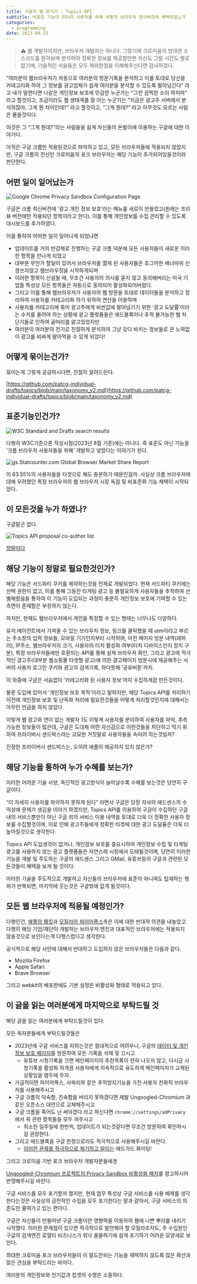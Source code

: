 ```yaml
---
title: 구글의 웹 망치기 - Topics API
subtitle: 비표준 기능이 55%의 사용자를 위해 어떻게 브라우저 정식버전에 채택되었는가
categories:
  - programming
date: 2023-08-25
---
```


> ⚠️ 웹 개발자이지만, 브라우저 개발자는 아니다. 그렇기에 크로미움의 방대한 소스코드를 뜯어보며 분석하여 정확한 정보를 제공할만한 자신도 그럴 시간도 별로 없기에, 기술적인 서술들은 모두 제외한점을 이해해주신다면 감사하겠다.

“여러분의 웹브라우저가 자동으로 여러분의 방문기록을 분석하고 이를 토대로 당신을 카테고리화 하여 그 정보를 광고업체가 쉽게 여러분을 분석할 수 있도록 팔아넘긴다” 라고 내가 말한다면 나같은 개인정보 보호에 민감한 누군가는 “그런 끔찍한 소리 하지마” 라고 할것이고, 조금이라도 웹 생태계를 잘 아는 누군가는 “지금은 광고주 서버에서 분석하잖아, 그게 뭔 차이인데?” 라고 할것이고, “그게 뭔데?” 라고 아무것도 모르는 사람은 물을것이다.

이것은 그 “그게 뭔데?”라는 사람들을 쉽게 자신들의 돈벌이에 이용하는 구글에 대한 이야기다.

아직은 구글 크롬만 적용된것으로 파악하고 있고, 모든 브라우저들에 적용되지 않았지만, 구글 크롬의 전신인 크로미움의 포크 브라우저는 해당 기능이 추가되어있을것이라 판단한다.

## 어떤 일이 일어났는가

![Google Chrome Privacy Sandbox Configuration Page](https://f.ake.kr/2023-08-25_google_ruins_the_web_with_the_topics_api/01.png)

구글은 크롬 최신버전에 ‘광고 개인 정보 보호’라는 메뉴를 새로이 만들었고(원래는 프리뷰 버전에만 적용되던 항목이라고 한다), 이를 통해 개인정보를 수집 관리할 수 있도록 대시보드를 추가하였다.

이를 통하여 어떠한 일이 일어나게 되었냐면

- 업데이트를 거의 반강제로 진행하는 구글 크롬 덕분에 모든 사용자들이 새로운 이러한 항목을 만나게 되었고
- 대부분 무언가 할일이 있어서 브라우저를 열게 된 사용자들은 조그마한 배너따위 신경쓰지않고 웹브라우징을 시작하게되며
- 이러한 항목이 신설될 때, 무조건 사용자의 의사를 묻지 않고 동의해버리는 미국 기업들 특성상 모든 항목들은 자동으로 동의되어 활성화되어버렸다.
- 그리고 이를 통해 웹브라우저가 사용자의 웹 방문을 토대로 데이터들을 분석하고 정리하여 사용자를 카테고리화 하기 위하여 연산을 이용하며
- 사용자를 카테고리에 묶어 광고주에게 비싼값에 팔아넘기기 위한 ‘광고 도달률’이라는 수치를 올려야 하는 상황에 광고 플랫폼들은 애드블록이나 추적 불가능한 웹 차단기들로 인하여 골머리를 앓고있었지만
- 여러분이 여러분의 전기로 친절하게 분석하여 그냥 갖다 바치는 정보들로 큰 노력없이 광고를 비싸게 팔아먹을 수 있게 되었다!

## 어떻게 묶이는건가?

묶이는게 그렇게 궁금하시다면, 친절히 알려드린다.

[https://github.com/patcg-individual-drafts/topics/blob/main/taxonomy_v2.md](https://github.com/patcg-individual-drafts/topics/blob/main/taxonomy_v2.md)

## 표준기능인건가?

![W3C Standard and Drafts search results](https://f.ake.kr/2023-08-25_google_ruins_the_web_with_the_topics_api/02.png)

다행히 W3C기준으론 작성시점(2023년 8월 기준)에는 아니다. 즉 표준도 아닌 기능을 ‘크롬 브라우저 사용자들을 위해’ 개발하고 넣었다는 이야기가 된다.

![gs.Statcounter.com Global Browser Market Share Report](https://f.ake.kr/2023-08-25_google_ruins_the_web_with_the_topics_api/03.png)

이 63.55%의 사용자들을 타겟으로 해도 충분하기 때문인걸까. 사실상 크롬 브라우저에 대해 우려했던 특정 브라우저의 웹 브라우저 시장 독점 및 비표준화 기능 채택이 시작되었다.

## 이 모든것을 누가 하였나?

구글말곤 없다.

![Topics API proposal co-author list](https://f.ake.kr/2023-08-25_google_ruins_the_web_with_the_topics_api/04.png)

[정말이다](https://github.com/patcg-individual-drafts/topics/blob/main/topics_analysis.pdf)

## 해당 기능이 정말로 필요한것인가?

해당 기능은 서드파티 쿠키를 제약하는것을 전제로 개발되었다. 현재 서드파티 쿠키에는 선택 권한이 없고, 이를 통해 그동안 타게팅 광고 등 불필요하게 사용자들을 추적하여 선별해왔음을 통하여 이 기능이 도입되는 과정이 충분히 개인정보 보호에 기여할 수 있는 측면이 존재함은 부정하지 않는다.

하지만, 현재도 웹브라우저에서 개인을 특정할 수 있는 형태는 너무나도 다양하다.

유저 에이전트에서 가져올 수 있는 브라우저 정보, 링크를 클릭했을 때 utm이라고 부르는 주소창의 입력 정보들, 모바일 기기인지부터 시작하여, 이전 페이지 방문 내역(레퍼러), IP주소, 웹브라우저의 크기, 사용자의 터치 활성화 여부(터치 디바이스인지 장치 구분), 특정 브라우저들에만 호환되는 API를 통해 실제 브라우저 확인, 그리고 광고에 적극적인 광고주(대부분 웹쇼핑몰 타겟형 광고)에 의한 광고페이지 방문시에 제공해주는 서버의 사용자 로그인 쿠키와 광고의 검색기록, 하다못해 ‘공유버튼’까지.

이 와중에 구글은 서슴없이 ‘카테고리화 된 사용자 정보’까지 수집하게끔 만든것이다.

물론 도입에 있어서 ‘개인정보 보호 목적’이라고 말하지만, 해당 Topics API를 처리하기 이전에 개인정보 보호 및 난독화 처리에 필요한것들을 어떻게 처리할것인지에 대해서는 아무런 언급을 하지 않았다.

이렇게 웹 광고와 연이 없는 개발자 1도 이렇게 사용자를 분리하여 사용자를 파악, 추측 가능한 정보들이 많은데, 구글은 도대체 어떤 자신감으로 이런것들을 차단하고 막기 위하여 프라이버시 샌드박스라는 교묘한 거짓말로 사용자들을 속이려 하는것일까?

진정한 프라이버시 샌드박스는, 오히려 애플이 제공하지 있지 않은가?

## 해당 기능을 통하여 누가 수혜를 보는가?

이러한 어려운 기술 사양, 독단적인 광고방식이 늘어날수록 수혜를 보는것은 당연히 구글이다.

“더 자세히 사용자를 파악하지 못하게 된다” 라면서 구글은 당장 자사의 애드센스의 수익성에 문제가 생김을 이야기 하겠지만, Topics API를 이용하여 구글이 수집하던 구글 내의 서비스뿐만이 아닌 구글 외의 서비스 이용 내역을 토대로 더욱 더 정확한 사용자 정보를 수집할것이며, 이로 인해 광고주들에게 정확한 타겟에 대한 광고 도달율은 더욱 더 높아질것으로 생각한다.

Topics API 도입생각이 없거나, 개인정보 보호를 중요시하여 개인정보 수집 및 타게팅 광고를 사용하지 않는 광고 플랫폼들은 자연스레 시장에서 도태될것이며, 당연히 이러한 기능을 개발 및 주도하는 구글의 애드센스 그리고 GMail, 유튜브등의 구글과 관련된 모든것들이 혜택을 보게 될 것이다.

이러한 기술을 주도적으로 개발하고 자신들의 브라우저에 표준이 아니여도 탑재하는 행위가 반복되면, 마지막에 웃는것은 구글밖에 없게 될것이다.

## 모든 웹 브라우저에 적용될 예정인가?

다행인건, [애플의 웹킷](https://github.com/WebKit/standards-positions/issues/111#issuecomment-1359609317)과 [모질라의 파이어폭스](https://github.com/mozilla/standards-positions/issues/622#issuecomment-1372979100)측은 이에 대한 반대적 의견을 내놓았고 다행히 해당 기업/재단이 개발하는 브라우저 엔진과 대표적인 브라우저에는 적용되지 않을것으로 보인다는게 다행스럽다고 생각한다.

공식적으로 해당 사안에 대해서 반대하고 도입하지 않은 브라우저들은 다음과 같다.

- Mozilla Firefox
- Apple Safari
- Brave Browser

그리고 webkit의 배포판에도 기본 설정은 비활성화 형태로 적용되고 있다. 

## 이 글을 읽는 여러분에게 마지막으로 부탁드릴 것

해당 글을 읽는 여러분에게 부탁드릴것이 있다.

모든 독자분들에게 부탁드릴것들은

- 2023년에 구글 서비스를 피하는것은 절대적으로 어려우니, 구글의 [데이터 및 개인정보 보호 페이지](https://myaccount.google.com/data-and-privacy)를 방문하여 모든 기록을 삭제 및 끄시고
    - 유튜브 시청기록을 끄면 메인페이지의 추천목록이 전혀 나오지 않고, 다시금 시청기록을 활성화 하게끔 사용자에게 지속적으로 유도하게 메인페이지가 교체된 상황임을 염두에 두자.
- 가급적이면 파이어폭스, 사파리와 같은 추적방지기능을 가진 사용자 친화적 브라우저를 사용해주시고
- 구글 크롬의 익숙함, 친숙함을 버리지 못하겠다면 제발 Ungoogled-Chromium 과 같은 오픈소스 대안으로 교체해주시고
- 구글 크롬을 죽어도 난 써야겠다 라고 하신다면 `chrome://settings/adPrivacy` 에서 꼭 관련 항목들을 모두 꺼주시고
    - 최소한 일주일에 한번씩, 업데이트가 되는것같다면 무조건 방문하여 확인하시길 권장한다.
- 그리고 애드블록을 구글 한정으로라도 적극적으로 사용해주시길 바란다.
    - [이러한 문제를 적극적으로 제기하고 알리는](https://adguard.com/ko/blog/google-chrome-topics-cookies.html) 애드가드 화이팅!

그리고 크로미움 기반 포크 브라우저 개발자분들에겐

[Ungoogled-Chromium 프로젝트의 Privacy Sandbox 비활성화 패치](https://github.com/ungoogled-software/ungoogled-chromium/blob/master/patches/core/ungoogled-chromium/disable-privacy-sandbox.patch)를 참고하시어 반영해주시길 바란다.

구글 서비스를 모두 포기할까 했지만, 현재 업무 특성상 구글 서비스를 사용 배제를 생각한다는것은 사실상의 금전적인 수입을 모두 포기한다는 말과 같아서, 구글 서비스의 의존도만 줄여가고 있는 편이다.

구글은 자신들이 만들어낸 구글 크롬이란 영향력을 이용하여 웹에 나쁜 뿌리를 내리기 시작했다. 이러한 문제점이 있으면 적극적으로 발언해야 할 모질라조차도, 주 수입원인 구글의 검색엔진 로열티 비즈니스가 워낙 쏠쏠하기에 쉽게 포기하기 어려운 모양새로 보인다.

최대한 크로미움 포크 브라우저들이 이 말도안되는 기능을 채택하지 않도록 많은 확산과 많은 관심을 부탁드리는 바이다.

여러분의 개인정보와 전기값과 칩셋의 수명은 소중하다.
